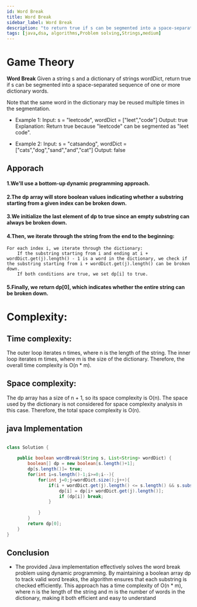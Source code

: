 ```yaml
---
id: Word Break
title: Word Break
sidebar_label: Word Break  
description: "to return true if s can be segmented into a space-separated sequence of one or more dictionary words."
tags: [java,dsa, algorithms,Problem solving,Strings,medium]
---
```


# Game Theory

**Word Break** 
Given a string s and a dictionary of strings wordDict, return true if s can be segmented into a space-separated sequence of one or more dictionary words.

Note that the same word in the dictionary may be reused multiple times in the segmentation.
- Example 1:
Input: s = "leetcode", wordDict = ["leet","code"]
Output: true
Explanation: Return true because "leetcode" can be segmented as "leet code".

- Example 2:
Input: s = "catsandog", wordDict = ["cats","dog","sand","and","cat"]
Output: false

## Apporach
#### 1.We'll use a bottom-up dynamic programming approach.
#### 2.The dp array will store boolean values indicating whether a substring starting from a given index can be broken down.
#### 3.We initialize the last element of dp to true since an empty substring can always be broken down.
#### 4.Then, we iterate through the string from the end to the beginning:
    For each index i, we iterate through the dictionary:
        If the substring starting from i and ending at i + wordDict.get(j).length() - 1 is a word in the dictionary, we check if the substring starting from i + wordDict.get(j).length() can be broken down.
        If both conditions are true, we set dp[i] to true.
#### 5.Finally, we return dp[0], which indicates whether the entire string can be broken down.



  
# Complexity:

## Time complexity:
The outer loop iterates n times, where n is the length of the string.
The inner loop iterates m times, where m is the size of the dictionary.
Therefore, the overall time complexity is O(n * m).
## Space complexity:
The dp array has a size of n + 1, so its space complexity is O(n).
The space used by the dictionary is not considered for space complexity analysis in this case.
Therefore, the total space complexity is O(n).
## java Implementation 

```java

class Solution {
    
    public boolean wordBreak(String s, List<String> wordDict) {
        boolean[] dp = new boolean[s.length()+1];
        dp[s.length()]= true;
        for(int i=s.length()-1;i>=0;i--){
            for(int j=0;j<wordDict.size();j++){
                if(i + wordDict.get(j).length() <= s.length() && s.substring(i,i+wordDict.get(j).length()).equals(wordDict.get(j))){
                    dp[i] = dp[i+ wordDict.get(j).length()];
                    if (dp[i]) break;
                }
                
            }
        }
        return dp[0];
    }
}

```



## Conclusion 
- The provided Java implementation effectively solves the word break problem using dynamic programming. By maintaining a boolean array dp to track valid word breaks, the algorithm ensures that each substring is checked efficiently. This approach has a time complexity of O(n * m), where n is the length of the string and m is the number of words in the dictionary, making it both efficient and easy to understand